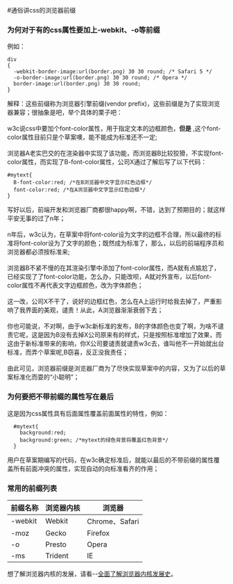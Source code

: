 #通俗讲css的浏览器前缀

### 为何对于有的css属性要加上-webkit、-o等前缀
例如：
```
div
{
  -webkit-border-image:url(border.png) 30 30 round; /* Safari 5 */
  -o-border-image:url(border.png) 30 30 round; /* Opera */
  border-image:url(border.png) 30 30 round;
}
```
解释：这些前缀称为浏览器引擎前缀(vendor prefix)，这些前缀是为了实现浏览器兼容；很抽象是吧，举个具体的栗子吧：</br></br>
w3c说css中要加个font-color属性，用于指定文本的边框颜色，**但是** ,这个font-color属性目前只是个草案噢，能不能成为标准还不一定;<br><br>
浏览器A老实巴交的在渲染器中实现了该功能，而浏览器B比较狡猾，不实现font-color属性，而实现了B-font-color属性，公司X通过了解后写了以下代码：
```
#mytext{
  B-font-color:red; /*在B浏览器中文字显示红色边框*/
  font-color:red; /*在A浏览器中文字显示红色边框*/  
}
```
写好以后，前端开发和浏览器厂商都很happy啊，不错，达到了预期目的；就这样平安无事的过了n年；<br><br>
n年后，w3c认为，在草案中将font-color设为文字的边框不合理，所以最终的标准将font-color设为了文字的颜色；既然成为标准了，那么，以后的前端程序员和浏览器都必须按标准来;<br><br>
浏览器B不紧不慢的在其渲染引擎中添加了font-color属性，而A就有点尴尬了，已经实现了了font-color功能，怎么办，只能改呗，A就对外宣布，以后font-color属性不再代表文字边框颜色，改为字体颜色；<br><br>
这一改，公司X不干了，说好的边框红色，怎么在A上运行时给我去掉了，严重影响了我界面的美观，谴责！从此，A浏览器渐渐衰弱下去；<br><br>
你也可能说，不对啊，由于w3c新标准的发布，B的字体颜色也变了啊，为啥不谴责它呢，这是因为B没有去掉X公司原来有的样式，只是按照标准增加了效果，而这由于新标准带来的影响，你X公司要谴责就谴责w3c去，谁叫他不一开始就出台标准，而弄个草案呢,B窃喜，反正没我责任；<br><br>
由此可见，浏览器前缀是浏览器厂商为了尽快实现草案中的内容，又为了以后的草案标准化而耍的“小聪明”；

### 为何要把不带前缀的属性写在最后
这是因为css属性具有后面属性覆盖前面属性的特性，例如：
```
  #mytext{
    background:red;
    background:green; /*mytext的绿色背景将覆盖红色背景*/
  }
```
用户在草案期编写的代码，在w3c确定标准后，就能以最后的不带前缀的属性覆盖所有前面冲突的属性，实现自动的向标准看齐的作用；

### 常用的前缀列表
|前缀名称|浏览器内核|浏览器|
|-|-|-|
|-webkit|Webkit|Chrome、Safari|
|-moz|Gecko|Firefox|
|-o|Presto|Opera|
|-ms|Trident|IE|

想了解浏览器内核的发展，请看--[全面了解浏览器内核发展史](http://www.jianshu.com/p/db1b230e3415)。

